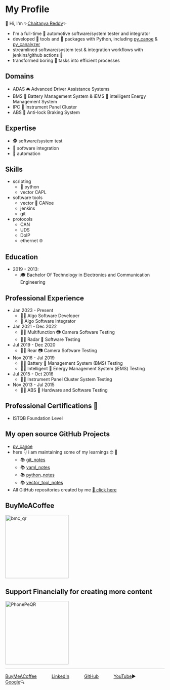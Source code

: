 # My Profile

👋 Hi, I'm ✨[Chaitanya Reddy](https://www.linkedin.com/in/chaitu-ycr/)✨

- I'm a full-time 🚗 automotive software/system tester and integrator
- developed 🔧 tools and 🧰 packages with Python, including [py_canoe](https://github.com/chaitu-ycr/py_canoe) & [py_canalyzer](https://github.com/chaitu-ycr/py_canalyzer)
- streamlined software/system test & integration workflows with jenkins/github actions 🚀
- transformed boring 🥱 tasks into efficient processes

## Domains

- ADAS 🚘 Advanced Driver Assistance Systems
- BMS 🔋 Battery Management System & iEMS 🌟 intelligent Energy Management System
- IPC 🎨 Instrument Panel Cluster
- ABS 🛑 Anti-lock Braking System

## Expertise

- 🕵 software/system test
- 🔄 software integration
- 🤖 automation

## Skills

- scripting
  - 🐍 python
  - vector CAPL
- software tools
  - vector 🛶 CANoe
  - jenkins
  - git
- protocols
  - CAN
  - UDS
  - DoIP
  - ethernet 🌐

## Education

- 2019 - 2013:
  - 🎓 Bachelor Of Technology in Electronics and Communication Engineering

## Professional Experience

- Jan 2023 - Present
  - 👨‍💻 Algo Software Developer
  - 🔄 Algo Software Integrator
- Jan 2021 - Dec 2022
  - 🕵️‍♂️ Multifunction 📷 Camera Software Testing
  - 🕵️‍♂️ Radar 📡 Software Testing
- Jul 2019 - Dec 2020
  - 🕵️‍♂️ Rear 📷 Camera Software Testing
- Nov 2016 - Jul 2019
  - 🕵️‍♂️ Battery 🔋 Management System (BMS) Testing
  - 🕵️‍♂️ Intelligent 🌟 Energy Management System (iEMS) Testing
- Jul 2015 - Oct 2016
  - 🕵️‍♂️ Instrument Panel Cluster System Testing
- Nov 2013 - Jul 2015
  - 🕵️‍♂️ ABS 🛑 Hardware and Software Testing

## Professional Certifications 📜

- ISTQB Foundation Level

## My open source GitHub Projects

- [py_canoe](https://github.com/chaitu-ycr/py_canoe)
- here 👇 i am maintaining some of my learnings 🤓 📗
  - 📚 [git_notes](https://chaitu-ycr.github.io/git_notes/)
  - 📚 [yaml_notes](https://chaitu-ycr.github.io/yaml_notes/)
  - 📚 [python_notes](https://chaitu-ycr.github.io/python_notes/)
  - 📚 [vector_tool_notes](https://github.com/chaitu-ycr/vector_tool_notes)
- All GitHub repositories created by me [🔗 click here](https://github.com/chaitu-ycr?tab=repositories)

## BuyMeACoffee

<img src="https://github.com/chaitu-ycr/chaitu-ycr.github.io/blob/950ca46084458245512b24a68ea4fd258f1e9cd0/data/qr_images/bmc_qr.png" alt="bmc_qr" width="200" height="200">

## Support Financially for creating more content

<img src="https://github.com/chaitu-ycr/chaitu-ycr.github.io/blob/950ca46084458245512b24a68ea4fd258f1e9cd0/data/qr_images/PhonePeQR.png" alt="PhonePeQR" width="200" height="200">

---
[BuyMeACoffee](https://buymeacoffee.com/chaitu.ycr)
&nbsp;&nbsp;&nbsp;&nbsp;&nbsp;&nbsp;&nbsp;&nbsp;&nbsp;&nbsp;
[LinkedIn](https://www.linkedin.com/in/chaitu-ycr/)
&nbsp;&nbsp;&nbsp;&nbsp;&nbsp;&nbsp;&nbsp;&nbsp;&nbsp;&nbsp;
[GitHub](https://github.com/chaitu-ycr)
&nbsp;&nbsp;&nbsp;&nbsp;&nbsp;&nbsp;&nbsp;&nbsp;&nbsp;&nbsp;
[YouTube](https://www.youtube.com/@chaitu-ycr)▶️
&nbsp;&nbsp;&nbsp;&nbsp;&nbsp;&nbsp;&nbsp;&nbsp;&nbsp;&nbsp;
[Google](https://www.google.com/search?q=chaitu-ycr)🔍
&nbsp;&nbsp;&nbsp;&nbsp;&nbsp;&nbsp;&nbsp;&nbsp;&nbsp;&nbsp;
